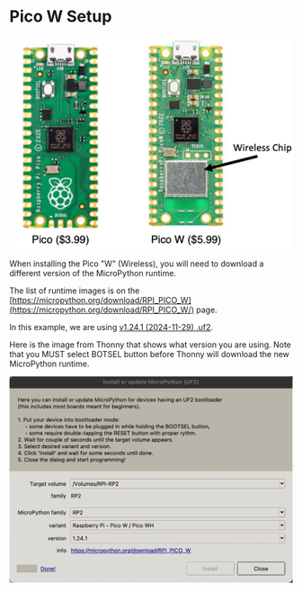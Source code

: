# Pico W Setup

![](../img/pico-vs-pico-w.png)

When installing the Pico "W" (Wireless), you will need to download
a different version of the MicroPython runtime.

The list of runtime images is on the
[https://micropython.org/download/RPI_PICO_W](https://micropython.org/download/RPI_PICO_W/) page.

In this example, we are using [v1.24.1 (2024-11-29) .uf2](https://github.com/micropython/micropython/releases/tag/v1.24.1).

Here is the image from Thonny that shows
what version you are using.  Note that you MUST select BOTSEL button
before Thonny will download the new MicroPython runtime.

![Pico W Thonny Setup for MicroPython 1.24.1](./06-thonny-pico-w-setup.png)